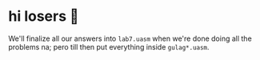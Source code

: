 # hi losers 👋
We'll finalize all our answers into `lab7.uasm` when we're done doing all the problems na; pero till then put everything inside `gulag*.uasm`.